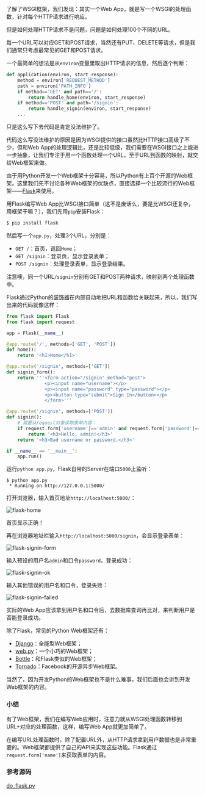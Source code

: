 了解了WSGI框架，我们发现：其实一个Web App，就是写一个WSGI的处理函数，针对每个HTTP请求进行响应。

但是如何处理HTTP请求不是问题，问题是如何处理100个不同的URL。

每一个URL可以对应GET和POST请求，当然还有PUT、DELETE等请求，但是我们通常只考虑最常见的GET和POST请求。

一个最简单的想法是从`environ`变量里取出HTTP请求的信息，然后逐个判断：

```python
def application(environ, start_response):
    method = environ['REQUEST_METHOD']
    path = environ['PATH_INFO']
    if method=='GET' and path=='/':
        return handle_home(environ, start_response)
    if method=='POST' and path='/signin':
        return handle_signin(environ, start_response)
    ...
```

只是这么写下去代码是肯定没法维护了。

代码这么写没法维护的原因是因为WSGI提供的接口虽然比HTTP接口高级了不少，但和Web App的处理逻辑比，还是比较低级，我们需要在WSGI接口之上能进一步抽象，让我们专注于用一个函数处理一个URL，至于URL到函数的映射，就交给Web框架来做。

由于用Python开发一个Web框架十分容易，所以Python有上百个开源的Web框架。这里我们先不讨论各种Web框架的优缺点，直接选择一个比较流行的Web框架——[Flask](http://flask.pocoo.org/)来使用。

用Flask编写Web App比WSGI接口简单（这不是废话么，要是比WSGI还复杂，用框架干嘛？），我们先用`pip`安装Flask：

```bash
$ pip install flask
```

然后写一个`app.py`，处理3个URL，分别是：

- `GET /`：首页，返回`Home`；
- `GET /signin`：登录页，显示登录表单；
- `POST /signin`：处理登录表单，显示登录结果。

注意噢，同一个URL`/signin`分别有GET和POST两种请求，映射到两个处理函数中。

Flask通过Python的[装饰器](https://www.liaoxuefeng.com/wiki/0014316089557264a6b348958f449949df42a6d3a2e542c000/0014318435599930270c0381a3b44db991cd6d858064ac0000)在内部自动地把URL和函数给关联起来，所以，我们写出来的代码就像这样：

```python
from flask import Flask
from flask import request

app = Flask(__name__)

@app.route('/', methods=['GET', 'POST'])
def home():
    return '<h1>Home</h1>'

@app.route('/signin', methods=['GET'])
def signin_form():
    return '''<form action="/signin" method="post">
              <p><input name="username"></p>
              <p><input name="password" type="password"></p>
              <p><button type="submit">Sign In</button></p>
              </form>'''

@app.route('/signin', methods=['POST'])
def signin():
    # 需要从request对象读取表单内容：
    if request.form['username']=='admin' and request.form['password']=='password':
        return '<h3>Hello, admin!</h3>'
    return '<h3>Bad username or password.</h3>'

if __name__ == '__main__':
    app.run()
```

运行`python app.py`，Flask自带的Server在端口`5000`上监听：

```
$ python app.py 
 * Running on http://127.0.0.1:5000/
```

打开浏览器，输入首页地址`http://localhost:5000/`：

![flask-home](https://cdn.liaoxuefeng.com/cdn/files/attachments/00140033505820757c3cd7cc6844ee9abd7ce64d7b36fb5000)

首页显示正确！

再在浏览器地址栏输入`http://localhost:5000/signin`，会显示登录表单：

![flask-signin-form](https://cdn.liaoxuefeng.com/cdn/files/attachments/0014003351105577b45a8b4b82b40438315bb2200e2ef50000)

输入预设的用户名`admin`和口令`password`，登录成功：

![flask-signin-ok](https://cdn.liaoxuefeng.com/cdn/files/attachments/00140033516145372d91191c0674dadbc892cbb7934f041000)

输入其他错误的用户名和口令，登录失败：

![flask-signin-failed](https://cdn.liaoxuefeng.com/cdn/files/attachments/0014003351721702afa8e2086de43cabc1e0b0ba930a432000)

实际的Web App应该拿到用户名和口令后，去数据库查询再比对，来判断用户是否能登录成功。

除了Flask，常见的Python Web框架还有：

- [Django](https://www.djangoproject.com/)：全能型Web框架；
- [web.py](http://webpy.org/)：一个小巧的Web框架；
- [Bottle](http://bottlepy.org/)：和Flask类似的Web框架；
- [Tornado](http://www.tornadoweb.org/)：Facebook的开源异步Web框架。

当然了，因为开发Python的Web框架也不是什么难事，我们后面也会讲到开发Web框架的内容。

### 小结

有了Web框架，我们在编写Web应用时，注意力就从WSGI处理函数转移到URL+对应的处理函数，这样，编写Web App就更加简单了。

在编写URL处理函数时，除了配置URL外，从HTTP请求拿到用户数据也是非常重要的。Web框架都提供了自己的API来实现这些功能。Flask通过`request.form['name']`来获取表单的内容。

### 参考源码

[do_flask.py](https://github.com/michaelliao/learn-python3/blob/master/samples/web/do_flask.py)